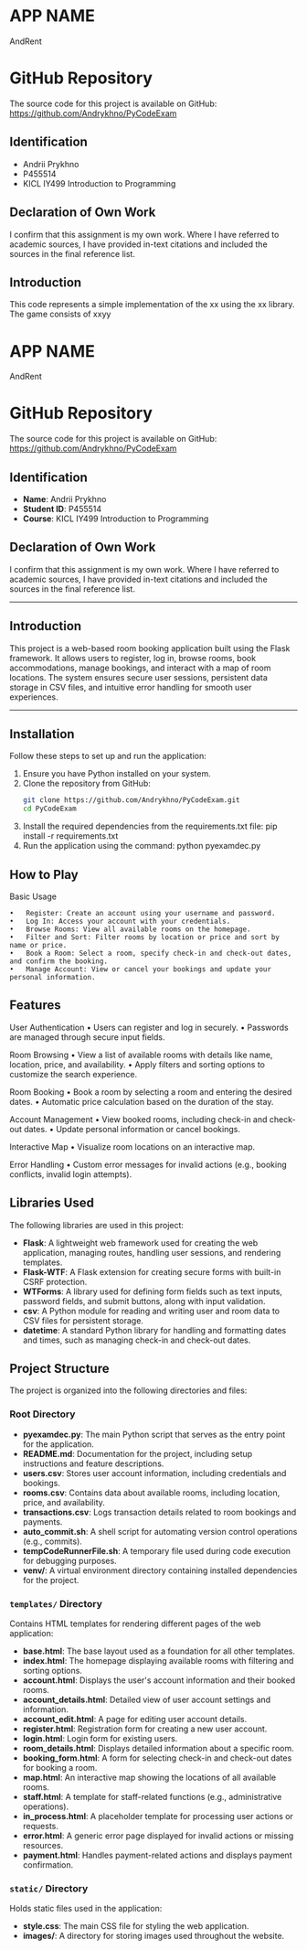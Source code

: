 # APP NAME
AndRent

# GitHub Repository
The source code for this project is available on GitHub: https://github.com/Andrykhno/PyCodeExam

## Identification
- Andrii Prykhno
- P455514
- KICL IY499 Introduction to Programming

## Declaration of Own Work
I confirm that this assignment is my own work.
Where I have referred to academic sources, I have provided in-text citations and included the sources in the final reference list.

## Introduction
This code represents a simple implementation of the xx using the xx library. The game consists of xxyy

# APP NAME
AndRent

# GitHub Repository
The source code for this project is available on GitHub: https://github.com/Andrykhno/PyCodeExam

## Identification
- **Name**: Andrii Prykhno
- **Student ID**: P455514
- **Course**: KICL IY499 Introduction to Programming

## Declaration of Own Work
I confirm that this assignment is my own work. Where I have referred to academic sources, I have provided in-text citations and included the sources in the final reference list.

---

## Introduction
This project is a web-based room booking application built using the Flask framework. It allows users to register, log in, browse rooms, book accommodations, manage bookings, and interact with a map of room locations. The system ensures secure user sessions, persistent data storage in CSV files, and intuitive error handling for smooth user experiences.

---

## Installation
Follow these steps to set up and run the application:

1. Ensure you have Python installed on your system.
2. Clone the repository from GitHub:
   ```bash
   git clone https://github.com/Andrykhno/PyCodeExam.git
   cd PyCodeExam
3.	Install the required dependencies from the requirements.txt file:
	pip install -r requirements.txt
4.	Run the application using the command:
   python pyexamdec.py

## How to Play
Basic Usage

	•	Register: Create an account using your username and password.
	•	Log In: Access your account with your credentials.
	•	Browse Rooms: View all available rooms on the homepage.
	•	Filter and Sort: Filter rooms by location or price and sort by name or price.
	•	Book a Room: Select a room, specify check-in and check-out dates, and confirm the booking.
	•	Manage Account: View or cancel your bookings and update your personal information.

## Features
User Authentication
	•	Users can register and log in securely.
	•	Passwords are managed through secure input fields.

Room Browsing
	•	View a list of available rooms with details like name, location, price, and availability.
	•	Apply filters and sorting options to customize the search experience.

Room Booking
	•	Book a room by selecting a room and entering the desired dates.
	•	Automatic price calculation based on the duration of the stay.

Account Management
	•	View booked rooms, including check-in and check-out dates.
	•	Update personal information or cancel bookings.

Interactive Map
	•	Visualize room locations on an interactive map.

Error Handling
	•	Custom error messages for invalid actions (e.g., booking conflicts, invalid login attempts).

## Libraries Used
The following libraries are used in this project:

- **Flask**: A lightweight web framework used for creating the web application, managing routes, handling user sessions, and rendering templates.
- **Flask-WTF**: A Flask extension for creating secure forms with built-in CSRF protection.
- **WTForms**: A library used for defining form fields such as text inputs, password fields, and submit buttons, along with input validation.
- **csv**: A Python module for reading and writing user and room data to CSV files for persistent storage.
- **datetime**: A standard Python library for handling and formatting dates and times, such as managing check-in and check-out dates.

## Project Structure
The project is organized into the following directories and files:

### Root Directory
- **pyexamdec.py**: The main Python script that serves as the entry point for the application.
- **README.md**: Documentation for the project, including setup instructions and feature descriptions.
- **users.csv**: Stores user account information, including credentials and bookings.
- **rooms.csv**: Contains data about available rooms, including location, price, and availability.
- **transactions.csv**: Logs transaction details related to room bookings and payments.
- **auto_commit.sh**: A shell script for automating version control operations (e.g., commits).
- **tempCodeRunnerFile.sh**: A temporary file used during code execution for debugging purposes.
- **venv/**: A virtual environment directory containing installed dependencies for the project.

### `templates/` Directory
Contains HTML templates for rendering different pages of the web application:
- **base.html**: The base layout used as a foundation for all other templates.
- **index.html**: The homepage displaying available rooms with filtering and sorting options.
- **account.html**: Displays the user's account information and their booked rooms.
- **account_details.html**: Detailed view of user account settings and information.
- **account_edit.html**: A page for editing user account details.
- **register.html**: Registration form for creating a new user account.
- **login.html**: Login form for existing users.
- **room_details.html**: Displays detailed information about a specific room.
- **booking_form.html**: A form for selecting check-in and check-out dates for booking a room.
- **map.html**: An interactive map showing the locations of all available rooms.
- **staff.html**: A template for staff-related functions (e.g., administrative operations).
- **in_process.html**: A placeholder template for processing user actions or requests.
- **error.html**: A generic error page displayed for invalid actions or missing resources.
- **payment.html**: Handles payment-related actions and displays payment confirmation.

### `static/` Directory
Holds static files used in the application:
- **style.css**: The main CSS file for styling the web application.
- **images/**: A directory for storing images used throughout the website.